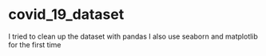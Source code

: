# covid_19_dataset
I tried to clean up the dataset with pandas 
I also use seaborn and matplotlib for the first time 
